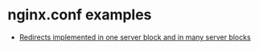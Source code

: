# nginx.conf examples

* <a href="redirects.md">Redirects implemented in one server block and in many server blocks</a>


